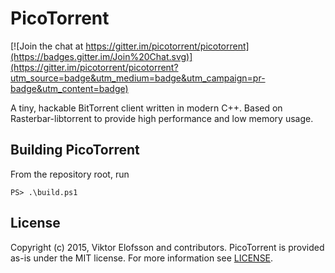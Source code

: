 # PicoTorrent

[![Join the chat at https://gitter.im/picotorrent/picotorrent](https://badges.gitter.im/Join%20Chat.svg)](https://gitter.im/picotorrent/picotorrent?utm_source=badge&utm_medium=badge&utm_campaign=pr-badge&utm_content=badge)

A tiny, hackable BitTorrent client written in modern C++. Based on
Rasterbar-libtorrent to provide high performance and low memory usage.

## Building PicoTorrent

From the repository root, run

```
PS> .\build.ps1
```

## License

Copyright (c) 2015, Viktor Elofsson and contributors. PicoTorrent is provided
as-is under the MIT license. For more information see [LICENSE](LICENSE).
